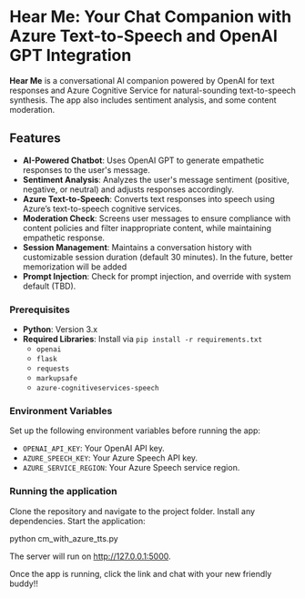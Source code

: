 # Hear Me: Your Chat Companion with Azure Text-to-Speech and OpenAI GPT Integration

**Hear Me** is a conversational AI companion powered by OpenAI for text responses and Azure Cognitive Service for natural-sounding text-to-speech synthesis. The app also includes sentiment analysis, and some content moderation.

## Features

- **AI-Powered Chatbot**: Uses OpenAI GPT to generate empathetic responses to the user's message.
- **Sentiment Analysis**: Analyzes the user's message sentiment (positive, negative, or neutral) and adjusts responses accordingly.
- **Azure Text-to-Speech**: Converts text responses into speech using Azure’s text-to-speech cognitive services.
- **Moderation Check**: Screens user messages to ensure compliance with content policies and filter inappropriate content, while maintaining empathetic response.
- **Session Management**: Maintains a conversation history with customizable session duration (default 30 minutes). In the future, better memorization will be added
- **Prompt Injection**: Check for prompt injection, and override with system default (TBD).

### Prerequisites

- **Python**: Version 3.x
- **Required Libraries**: Install via `pip install -r requirements.txt`
  - `openai`
  - `flask`
  - `requests`
  - `markupsafe`
  - `azure-cognitiveservices-speech`

### Environment Variables

Set up the following environment variables before running the app:

- `OPENAI_API_KEY`: Your OpenAI API key.
- `AZURE_SPEECH_KEY`: Your Azure Speech API key.
- `AZURE_SERVICE_REGION`: Your Azure Speech service region.

### Running the application
Clone the repository and navigate to the project folder.
Install any dependencies.
Start the application:

python cm_with_azure_tts.py

The server will run on http://127.0.0.1:5000.

Once the app is running, click the link and chat with your new friendly buddy!!

